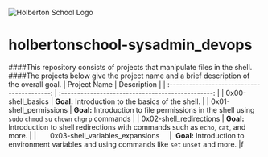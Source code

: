 ![Holberton School Logo](https://www.holbertonschool.com/holberton-logo.png)

# holbertonschool-sysadmin_devops
####This repository consists of projects that manipulate files in the shell.
####The projects below give the project name and a brief description of the overall goal.
|                  Project Name               |                     Description                     |
| :-----------------------------------------: |  :-----------------------------------------------:  |
|        0x00-shell_basics                    |  **Goal:** Introduction to the basics of the shell.  |
|        0x01-shell_permissions               |  **Goal:** Introduction to file permissions in the shell using ```sudo``` ```chmod``` ```su``` ```chown``` ```chgrp``` commands |
|        0x02-shell_redirections              |  **Goal:** Introduction to shell redirections with commands such as ```echo```, ```cat```, and more.  |
|        0x03-shell_variables_expansions      |  **Goal:** Introduction to environment variables and using commands like ```set``` ```unset``` and more.  |f
